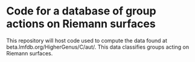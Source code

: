 # Code for a database of group actions on Riemann surfaces
This repository will host code used to compute the data found at beta.lmfdb.org/HigherGenus/C/aut/.  This data classifies groups acting on Riemann surfaces.
